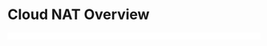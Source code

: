 # Cloud NAT Overview

![](https://github.com/JonmarCorpuz/LetsLearn/blob/main/Assets/Whitespace.png)
